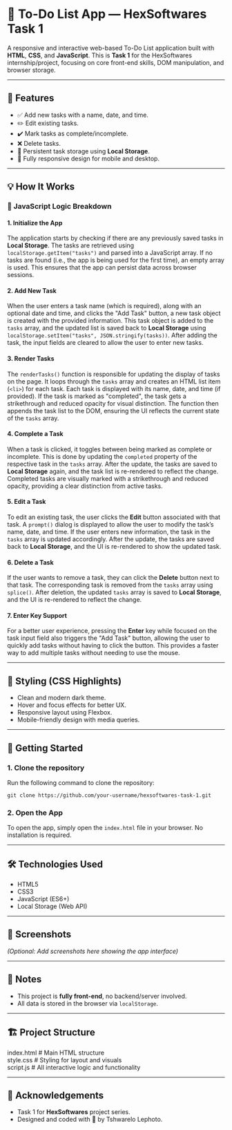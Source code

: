 # 📝 To-Do List App — HexSoftwares Task 1

A responsive and interactive web-based To-Do List application built with **HTML**, **CSS**, and **JavaScript**. This is **Task 1** for the HexSoftwares internship/project, focusing on core front-end skills, DOM manipulation, and browser storage.

---

## 📌 Features

- ✅ Add new tasks with a name, date, and time.
- ✏️ Edit existing tasks.
- ✔️ Mark tasks as complete/incomplete.
- ❌ Delete tasks.
- 🔁 Persistent task storage using **Local Storage**.
- 📱 Fully responsive design for mobile and desktop.

---

## 💡 How It Works

### 🧠 JavaScript Logic Breakdown

#### 1. Initialize the App
The application starts by checking if there are any previously saved tasks in **Local Storage**. The tasks are retrieved using `localStorage.getItem("tasks")` and parsed into a JavaScript array. If no tasks are found (i.e., the app is being used for the first time), an empty array is used. This ensures that the app can persist data across browser sessions.

#### 2. Add New Task
When the user enters a task name (which is required), along with an optional date and time, and clicks the "Add Task" button, a new task object is created with the provided information. This task object is added to the `tasks` array, and the updated list is saved back to **Local Storage** using `localStorage.setItem("tasks", JSON.stringify(tasks))`. After adding the task, the input fields are cleared to allow the user to enter new tasks.

#### 3. Render Tasks
The `renderTasks()` function is responsible for updating the display of tasks on the page. It loops through the `tasks` array and creates an HTML list item (`<li>`) for each task. Each task is displayed with its name, date, and time (if provided). If the task is marked as "completed", the task gets a strikethrough and reduced opacity for visual distinction. The function then appends the task list to the DOM, ensuring the UI reflects the current state of the `tasks` array.

#### 4. Complete a Task
When a task is clicked, it toggles between being marked as complete or incomplete. This is done by updating the `completed` property of the respective task in the `tasks` array. After the update, the tasks are saved to **Local Storage** again, and the task list is re-rendered to reflect the change. Completed tasks are visually marked with a strikethrough and reduced opacity, providing a clear distinction from active tasks.

#### 5. Edit a Task
To edit an existing task, the user clicks the **Edit** button associated with that task. A `prompt()` dialog is displayed to allow the user to modify the task’s name, date, and time. If the user enters new information, the task in the `tasks` array is updated accordingly. After the update, the tasks are saved back to **Local Storage**, and the UI is re-rendered to show the updated task.

#### 6. Delete a Task
If the user wants to remove a task, they can click the **Delete** button next to that task. The corresponding task is removed from the `tasks` array using `splice()`. After deletion, the updated `tasks` array is saved to **Local Storage**, and the UI is re-rendered to reflect the change.

#### 7. Enter Key Support
For a better user experience, pressing the **Enter** key while focused on the task input field also triggers the "Add Task" button, allowing the user to quickly add tasks without having to click the button. This provides a faster way to add multiple tasks without needing to use the mouse.

---

## 🎨 Styling (CSS Highlights)

- Clean and modern dark theme.
- Hover and focus effects for better UX.
- Responsive layout using Flexbox.
- Mobile-friendly design with media queries.

---

## 🚀 Getting Started

### 1. Clone the repository

Run the following command to clone the repository:

`git clone https://github.com/your-username/hexsoftwares-task-1.git`

### 2. Open the App

To open the app, simply open the `index.html` file in your browser. No installation is required.

---

## 🛠 Technologies Used

- HTML5
- CSS3
- JavaScript (ES6+)
- Local Storage (Web API)

---

## 📸 Screenshots

*(Optional: Add screenshots here showing the app interface)*

---

## 📌 Notes

- This project is **fully front-end**, no backend/server involved.
- All data is stored in the browser via `localStorage`.

---

## 🏗 Project Structure

index.html        # Main HTML structure  
style.css         # Styling for layout and visuals  
script.js         # All interactive logic and functionality  

---

## 🙌 Acknowledgements

- Task 1 for **HexSoftwares** project series.
- Designed and coded with 💙 by Tshwarelo Lephoto.

